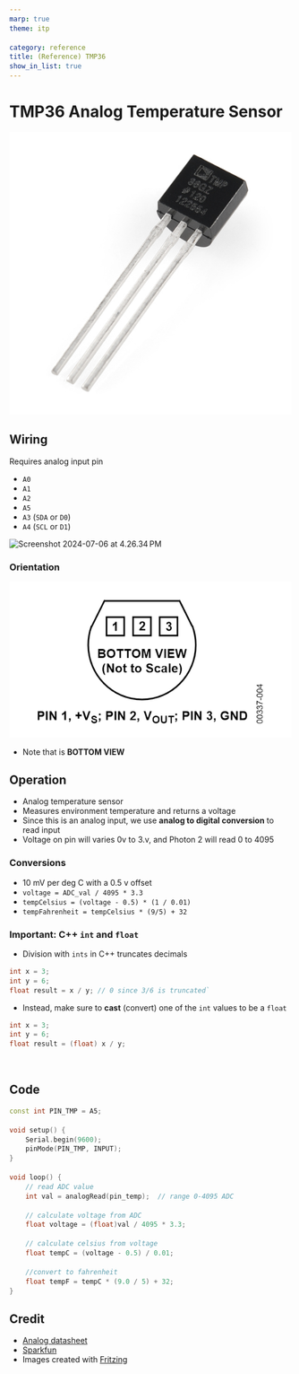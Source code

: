 ```yaml
---
marp: true
theme: itp

category: reference
title: (Reference) TMP36
show_in_list: true
---
```


<!-- headingDivider: 2 -->

# TMP36 Analog Temperature Sensor
<img src="tmp36.assets/10988-01-1567639528368.jpg" alt="Temperature Sensor - TMP36" style="width:550px" />

## Wiring

Requires analog input pin

- `A0`
- `A1`
- `A2`
- `A5`
- `A3` (`SDA` or `D0`)
- `A4` (`SCL` or `D1`)

<img src="tmp36.assets/Screenshot 2024-07-06 at 4.26.34 PM.png" alt="Screenshot 2024-07-06 at 4.26.34 PM" style="width:900px;" />

### Orientation

<img src="tmp36.assets/1567470883820.png" alt="TMP36 wiring" style="width:800px" />

- Note that is **BOTTOM VIEW**

## Operation

* Analog temperature sensor
* Measures environment temperature and returns a voltage
* Since this is an analog input, we use **analog to digital conversion** to read input
* Voltage on pin will varies 0v to 3.v, and Photon 2 will read 0 to 4095 

### Conversions

- 10 mV per deg C with a 0.5 v offset
- `voltage = ADC_val / 4095 * 3.3` 
- `tempCelsius = (voltage - 0.5) * (1 / 0.01)` 
- `tempFahrenheit = tempCelsius * (9/5) + 32`

### Important: C++ `int` and `float`

- Division with `ints` in C++ truncates decimals

```c++
int x = 3;
int y = 6;
float result = x / y; // 0 since 3/6 is truncated` 
```

  - Instead, make sure to **cast** (convert) one of the `int` values to be a `float`

```c++
int x = 3;
int y = 6;
float result = (float) x / y;
```

​    

## Code

```c++
const int PIN_TMP = A5;

void setup() {
    Serial.begin(9600);
    pinMode(PIN_TMP, INPUT);
}

void loop() {
    // read ADC value
    int val = analogRead(pin_temp);  // range 0-4095 ADC
    
    // calculate voltage from ADC
    float voltage = (float)val / 4095 * 3.3;
    
    // calculate celsius from voltage
    float tempC = (voltage - 0.5) / 0.01;
    
    //convert to fahrenheit
    float tempF = tempC * (9.0 / 5) + 32;
}
```




## Credit

- [Analog datasheet](https://cdn.sparkfun.com/datasheets/Sensors/Temp/TMP35_36_37.pdf)
- [Sparkfun](https://www.sparkfun.com/products/10988)
- Images created with [Fritzing](https://fritzing.org/home/)



